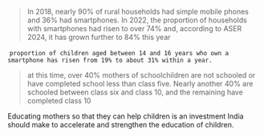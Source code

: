 >In 2018, nearly 90% of rural households had simple mobile phones and 36% had smartphones. In 2022, the proportion of households with smartphones had risen to over 74% and, according to ASER 2024, it has grown further to 84% this year

 `proportion of children aged between 14 and 16 years who own a smartphone has risen from 19% to about 31% within a year.`

>at this time, over 40% mothers of schoolchildren are not schooled or have completed school less than class five. Nearly another 40% are schooled between class six and class 10, and the remaining have completed class 10

Educating mothers so that they can help children is an investment India should make to accelerate and strengthen the education of children.